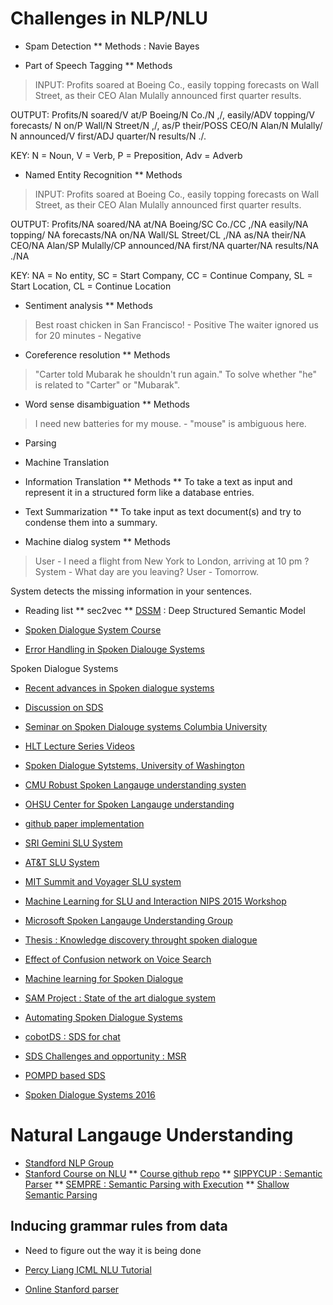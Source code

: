 # Challenges in NLP/NLU

* Spam Detection
** Methods : Navie Bayes

* Part of Speech Tagging
** Methods
> INPUT:
  Profits soared at Boeing Co., easily topping forecasts on Wall Street, as
  their CEO Alan Mulally announced first quarter results.
  
  OUTPUT:
  Profits/N soared/V at/P Boeing/N Co./N ,/, easily/ADV topping/V forecasts/
  N on/P Wall/N Street/N ,/, as/P their/POSS CEO/N Alan/N Mulally/
  N announced/V first/ADJ quarter/N results/N ./.
  
  KEY: N = Noun, V = Verb, P = Preposition, Adv = Adverb
  
* Named Entity Recognition
** Methods
> INPUT:
  Profits soared at Boeing Co., easily topping forecasts on Wall Street, as
  their CEO Alan Mulally announced first quarter results.
  
  OUTPUT:
  Profits/NA soared/NA at/NA Boeing/SC Co./CC ,/NA easily/NA topping/
  NA forecasts/NA on/NA Wall/SL Street/CL ,/NA as/NA their/NA CEO/NA
  Alan/SP Mulally/CP announced/NA first/NA quarter/NA results/NA ./NA
  
  KEY: NA = No entity, SC = Start Company, CC = Continue Company, SL = Start Location, CL = Continue Location
      
* Sentiment analysis
** Methods
> Best roast chicken in San Francisco! - Positive
  The waiter ignored us for 20 minutes - Negative

* Coreference resolution
** Methods
> "Carter told Mubarak he shouldn't run again." To solve whether "he" is related to "Carter" or "Mubarak".

* Word sense disambiguation
** Methods
> I need new batteries for my mouse. - "mouse" is ambiguous here.

* Parsing

* Machine Translation

* Information Translation
** Methods
** To take a text as input and represent it in a structured form like a database entries.

* Text Summarization
** To take input as text document(s) and try to condense them into a summary.

* Machine dialog system
** Methods
> User - I need a flight from New York to London, arriving at 10 pm ?
  System - What day are you leaving? 
  User - Tomorrow.
     
  System detects the missing information in your sentences.
      

* Reading list
** sec2vec
** [DSSM](http://research.microsoft.com/en-us/um/people/jfgao/paper/2013/cikm2013_dssm_fullversion.pdf) : Deep Structured Semantic Model


* [Spoken Dialogue System Course](http://projects.ict.usc.edu/nld/cs599s13/index.php)
* [Error Handling in Spoken Dialouge Systems](http://www.speech.kth.se/~gabriel/thesis.html)

Spoken Dialogue Systems

* [Recent advances in Spoken dialogue systems](http://jcse.kiise.org/posting/4-1/jcse_4-1_56.pdf)
* [Discussion on SDS](https://sites.google.com/site/yrrsds2016/roundtables)
* [Seminar on Spoken Dialouge systems Columbia University](http://www.cs.columbia.edu/~sstoyanchev/SDS2015/)
* [HLT Lecture Series Videos](https://www.csail.mit.edu/videoarchive/talks/HLT_Lecture_Series)
* [Spoken Dialogue Sytstems, University of Washington](http://courses.washington.edu/ling575/SPR2016/index.html)
* [CMU Robust Spoken Langauge understanding systen](http://www.cs.cmu.edu/~air/papers/issar_ward.pdf)
* [OHSU Center for Spoken Langauge understanding](https://www.ohsu.edu/xd/research/centers-institutes/center-for-spoken-language-understanding/)

* [github paper implementation](https://github.com/mesnilgr/is13)
* [SRI Gemini SLU System](http://www.ai.sri.com/natural-language/projects/arpa-sls/nat-lang.html)
* [AT&T SLU System](http://citeseerx.ist.psu.edu/viewdoc/download?doi=10.1.1.535.3214&rep=rep1&type=pdf)
* [MIT Summit and Voyager SLU system](https://papers.nips.cc/paper/403-from-speech-recognition-to-spoken-language-understanding-the-development-of-the-mit-summit-and-voyager-systems.pdf)
* [Machine Learning for SLU and Interaction NIPS 2015 Workshop](http://slunips2015.wixsite.com/slunips2015/accepted-papers)

* [Microsoft Spoken Langauge Understanding Group](https://www.microsoft.com/en-us/research/project/spoken-language-understanding/)
* [Thesis : Knowledge discovery throught spoken dialogue](http://www.speech.cs.cmu.edu/apappu/thesis/ebook.pdf)
* [Effect of Confusion network on Voice Search](http://www.aclweb.org/anthology/E09-1028)
* [Machine learning for Spoken Dialogue](http://www.cs.cmu.edu/~dod/papers/lemon_pietquin-intersp07.pdf)

* [SAM Project : State of the art dialogue system](http://samproject.net/the-state-of-the-art-of-dialogue-systems/)
* [Automating Spoken Dialogue Systems](https://www.csc2.ncsu.edu/faculty/mpsingh/papers/others/ismis-97-toolkit.pdf)
* [cobotDS : SDS for chat](https://www.cis.upenn.edu/~mkearns/papers/cobotDS.pdf)
* [SDS Challenges and opportunity : MSR](https://www.microsoft.com/en-us/research/publication/spoken-dialogue-systems-challenges-and-opportunities-for-research-invited-talk/)
* [POMPD based SDS](http://mi.eng.cam.ac.uk/~sjy/papers/ygtw13.pdf)
* [Spoken Dialogue Systems 2016](http://cslu.ohsu.edu/~heeman/cs550/)



# Natural Langauge Understanding

* [Standford NLP Group](http://nlp.stanford.edu/teaching/)
* [Stanford Course on NLU](http://web.stanford.edu/class/cs224u/)
** [Course github repo](https://github.com/datavizweb/cs224u)
** [SIPPYCUP : Semantic Parser](https://github.com/wcmac/sippycup)
** [SEMPRE : Semantic Parsing with Execution](http://www-nlp.stanford.edu/software/sempre/)
** [Shallow Semantic Parsing](http://nlp.stanford.edu/projects/shallow-parsing.shtml)

## Inducing grammar rules from data
* Need to figure out the way it is being done

* [Percy Liang ICML NLU Tutorial](http://icml.cc/2015/tutorials/icml2015-nlu-tutorial.pdf)
* [Online Stanford parser](http://icml.cc/2015/tutorials/icml2015-nlu-tutorial.pdf)